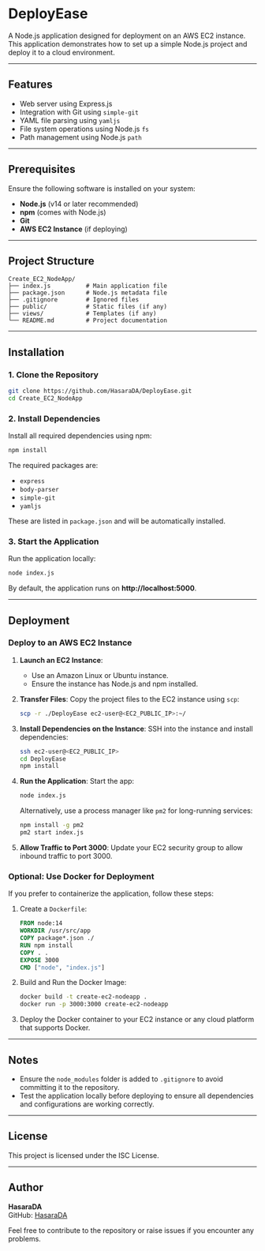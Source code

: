 # DeployEase

A Node.js application designed for deployment on an AWS EC2 instance. This application demonstrates how to set up a simple Node.js project and deploy it to a cloud environment.

---

## Features

- Web server using Express.js
- Integration with Git using `simple-git`
- YAML file parsing using `yamljs`
- File system operations using Node.js `fs`
- Path management using Node.js `path`

---

## Prerequisites 

Ensure the following software is installed on your system:

- **Node.js** (v14 or later recommended)
- **npm** (comes with Node.js)
- **Git**
- **AWS EC2 Instance** (if deploying)

---

## Project Structure

```
Create_EC2_NodeApp/
├── index.js          # Main application file
├── package.json      # Node.js metadata file
├── .gitignore        # Ignored files
├── public/           # Static files (if any)
├── views/            # Templates (if any)
└── README.md         # Project documentation
```

---

## Installation

### 1. Clone the Repository

```bash
git clone https://github.com/HasaraDA/DeployEase.git
cd Create_EC2_NodeApp
```

### 2. Install Dependencies

Install all required dependencies using npm:

```bash
npm install
```

The required packages are:

- `express`
- `body-parser`
- `simple-git`
- `yamljs`

These are listed in `package.json` and will be automatically installed.

### 3. Start the Application

Run the application locally:

```bash
node index.js
```

By default, the application runs on **http://localhost:5000**.

---

## Deployment

### Deploy to an AWS EC2 Instance

1. **Launch an EC2 Instance**:
   - Use an Amazon Linux or Ubuntu instance.
   - Ensure the instance has Node.js and npm installed.

2. **Transfer Files**:
   Copy the project files to the EC2 instance using `scp`:
   ```bash
   scp -r ./DeployEase ec2-user@<EC2_PUBLIC_IP>:~/
   ```

3. **Install Dependencies on the Instance**:
   SSH into the instance and install dependencies:
   ```bash
   ssh ec2-user@<EC2_PUBLIC_IP>
   cd DeployEase
   npm install
   ```

4. **Run the Application**:
   Start the app:
   ```bash
   node index.js
   ```

   Alternatively, use a process manager like `pm2` for long-running services:
   ```bash
   npm install -g pm2
   pm2 start index.js
   ```

5. **Allow Traffic to Port 3000**:
   Update your EC2 security group to allow inbound traffic to port 3000.

### Optional: Use Docker for Deployment

If you prefer to containerize the application, follow these steps:

1. Create a `Dockerfile`:
   ```dockerfile
   FROM node:14
   WORKDIR /usr/src/app
   COPY package*.json ./
   RUN npm install
   COPY . .
   EXPOSE 3000
   CMD ["node", "index.js"]
   ```

2. Build and Run the Docker Image:
   ```bash
   docker build -t create-ec2-nodeapp .
   docker run -p 3000:3000 create-ec2-nodeapp
   ```

3. Deploy the Docker container to your EC2 instance or any cloud platform that supports Docker.

---

## Notes

- Ensure the `node_modules` folder is added to `.gitignore` to avoid committing it to the repository.
- Test the application locally before deploying to ensure all dependencies and configurations are working correctly.

---

## License

This project is licensed under the ISC License.

---

## Author

**HasaraDA**  
GitHub: [HasaraDA](https://github.com/HasaraDA)

Feel free to contribute to the repository or raise issues if you encounter any problems.

